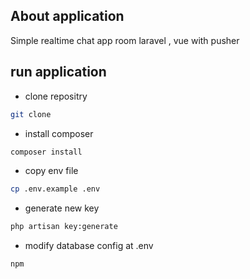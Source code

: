 ## About application

Simple realtime chat app room laravel , vue with pusher
## run application

- clone repositry
```bash
git clone 
```
- install composer 
```bash
composer install
```
- copy env file 
```bash 
cp .env.example .env
```
- generate new key 
 ```bash 
php artisan key:generate
```
- modify database config at .env

 ```bash 
npm 
```


